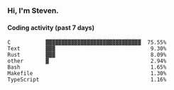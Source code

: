 ### Hi, I'm Steven.

#### Coding activity (past 7 days)
```
C           ▓▓▓▓▓▓▓▓▓▓▓▓▓▓▓▓▓▓▓▓▓▓▓▓▓▓▓▓▓▓  75.55%
Text        ▓▓▓                              9.30%
Rust        ▓▓▓                              8.09%
other       ▓                                2.94%
Bash                                         1.65%
Makefile                                     1.30%
TypeScript                                   1.16%
```
